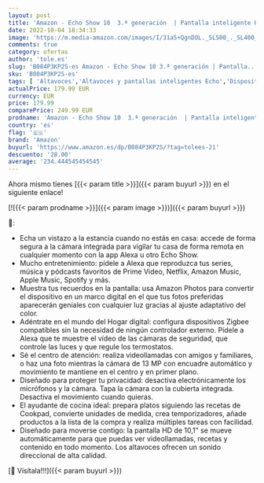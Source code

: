 ```yaml
---
layout: post
title: 'Amazon - Echo Show 10  3.ª generación  | Pantalla inteligente HD con movimiento y Alexa  Antracita'
date: 2022-10-04 18:34:33
image: 'https://m.media-amazon.com/images/I/31a5+QgnDOL._SL500_._SL400_.jpg'
comments: true
category: ofertas
author: 'tole.es'
slug: 'B084P3KP2S-es Amazon - Echo Show 10 3.ª generación | Pantalla...'
sku: 'B084P3KP2S-es'
tags: [ 'Altavoces','Altavoces y pantallas inteligentes Echo','Dispositivos Amazon','Dispositivos Amazon y Accesorios','Electrónica','Equipos de audio y Hi-Fi','Pantallas inteligentes','alexa','amazon','🇪🇸', ]
actualPrice: 179.99 EUR
currency: EUR
price: 179.99
comparePrice: 249.99 EUR
prodname: 'Amazon - Echo Show 10  3.ª generación  | Pantalla inteligente HD con movimiento y Alexa  Antracita'
country: 'es'
flag: '🇪🇸'
brand: 'Amazon'
buyurl: 'https://www.amazon.es/dp/B084P3KP2S/?tag=tolees-21'
descuento: '28.00'
average: '234.444545454545'
---
```


Ahora mismo tienes [{{< param title >}}]({{< param buyurl >}}) en el siguiente enlace!

[![{{< param prodname >}}]({{< param image >}})]({{< param buyurl >}})

🔎:

- Echa un vistazo a la estancia cuando no estás en casa: accede de forma segura a la cámara integrada para vigilar tu casa de forma remota en cualquier momento con la app Alexa u otro Echo Show.
- Mucho entretenimiento: pídele a Alexa que reproduzca tus series, música y pódcasts favoritos de Prime Video, Netflix, Amazon Music, Apple Music, Spotify y más.
- Muestra tus recuerdos en la pantalla: usa Amazon Photos para convertir el dispositivo en un marco digital en el que tus fotos preferidas aparecerán geniales con cualquier luz gracias al ajuste adaptativo del color.
- Adéntrate en el mundo del Hogar digital: configura dispositivos Zigbee compatibles sin la necesidad de ningún controlador externo. Pídele a Alexa que te muestre el vídeo de las cámaras de seguridad, que controle las luces y que regule los termostatos.
- Sé el centro de atención: realiza videollamadas con amigos y familiares, o haz una foto mientras la cámara de 13 MP con encuadre automático y movimiento te mantiene en el centro y en primer plano.
- Diseñado para proteger tu privacidad: desactiva electrónicamente los micrófonos y la cámara. Tapa la cámara con la cubierta integrada. Desactiva el movimiento cuando quieras.
- El ayudante de cocina ideal: prepara platos siguiendo las recetas de Cookpad, convierte unidades de medida, crea temporizadores, añade productos a la lista de la compra y realiza múltiples tareas con facilidad.
- Diseñado para moverse contigo: la pantalla HD de 10,1" se mueve automáticamente para que puedas ver videollamadas, recetas y contenido en todo momento. Los altavoces ofrecen un sonido direccional de alta calidad.

[🛒 Visítala!!!]({{< param buyurl >}})
